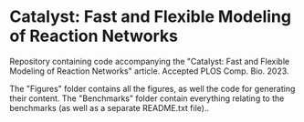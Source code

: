 # Catalyst: Fast and Flexible Modeling of Reaction Networks
Repository containing code accompanying the "Catalyst: Fast and Flexible Modeling of Reaction Networks" article. Accepted PLOS Comp. Bio. 2023.

The "Figures" folder contains all the figures, as well the code for generating their content. The "Benchmarks" folder contain everything relating to the benchmarks (as well as a separate README.txt file)..
